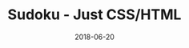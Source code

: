 ---
title: 'Sudoku - Just CSS/HTML'
description: 'Complete a sudoku puzzle without Javascript or server-side interaction.'
gametype: 'hard'
gameid: 88
date: 2018-06-20
tags: []
draft: false
type: 'games'
num19: [{'idx':1,'arr1':[1,2,3,4,5,6,7,8,9],'arr2':[1,2,3,4,5,6,7,8,9]},{'idx':2,'arr1':[1,2,3,4,5,6,7,8,9],'arr2':[1,2,3,4,5,6,7,8,9]},{'idx':3,'arr1':[1,2,3,4,5,6,7,8,9],'arr2':[1,2,3,4,5,6,7,8,9]},{'idx':4,'arr1':[1,2,3,4,5,6,7,8,9],'arr2':[1,2,3,4,5,6,7,8,9]},{'idx':5,'arr1':[1,2,3,4,5,6,7,8,9],'arr2':[1,2,3,4,5,6,7,8,9]},{'idx':6,'arr1':[1,2,3,4,5,6,7,8,9],'arr2':[1,2,3,4,5,6,7,8,9]},{'idx':7,'arr1':[1,2,3,4,5,6,7,8,9],'arr2':[1,2,3,4,5,6,7,8,9]},{'idx':8,'arr1':[1,2,3,4,5,6,7,8,9],'arr2':[1,2,3,4,5,6,7,8,9]},{'idx':9,'arr1':[1,2,3,4,5,6,7,8,9],'arr2':[1,2,3,4,5,6,7,8,9]}]
puzzle: [[2, 0, 0, 0, 0, 0, 0, 3, 0], [0, 6, 3, 0, 0, 0, 0, 7, 4], [4, 7, 0, 3, 0, 0, 9, 0, 0], [0, 0, 0, 8, 2, 1, 0, 0, 0], [1, 0, 0, 0, 6, 0, 0, 0, 9], [0, 0, 0, 5, 9, 7, 0, 0, 0], [0, 0, 5, 0, 0, 9, 0, 4, 1], [9, 4, 0, 0, 0, 0, 5, 6, 0], [0, 1, 0, 0, 0, 0, 0, 0, 2]]
layout: 'sudokucssstatic'
---